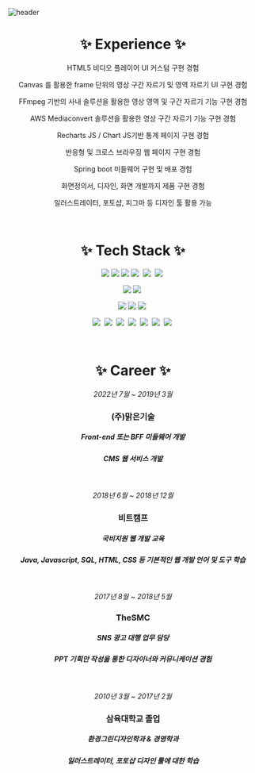 
![header](https://capsule-render.vercel.app/api?type=waving&color=0:C2306C,100:5571FD&height=180&text=간결함을%20좋아하는%20Front-end%20Developer&fontSize=35&fontColor=fff&fontAlignY=35&animation=twinkling)

<h1 align="center">✨ Experience ✨</h1>

<p align="center">HTML5 비디오 플레이어 UI 커스텀 구현 경험</p>
<p align="center">Canvas 를 활용한 frame 단위의 영상 구간 자르기 및 영역 자르기 UI 구현 경험</p>
<p align="center">FFmpeg 기반의 사내 솔루션을 활용한 영상 영역 및 구간 자르기 기능 구현 경험</p>
<p align="center">AWS Mediaconvert 솔루션을 활용한 영상 구간 자르기 기능 구현 경험 </p>
<p align="center">Recharts JS / Chart JS기반 통계 페이지 구현 경험</p>
<p align="center">반응형 및 크로스 브라우징 웹 페이지 구현 경험</p>
<p align="center">Spring boot 미들웨어 구현 및 배포 경험</p>
<p align="center">화면정의서, 디자인, 화면 개발까지 제품 구현 경험</p>
<p align="center">일러스트레이터, 포토샵, 피그마 등 디자인 툴 활용 가능</p>

<!-- 
- HTML5 비디오 플레이어 UI 커스텀 구현 경험
- Canvas 를 활용한 frame 단위의 영상 구간 자르기 및 영역 자르기 UI 구현 경험
- FFmpeg 기반의 사내 솔루션을 활용한 영상 영역 및 구간 자르기 기능 구현 경험
- AWS Mediaconvert 솔루션을 활용한 영상 구간 자르기 기능 구현 경험 
- Recharts JS / Chart JS기반 통계 페이지 구현 경험
- 반응형 및 크로스 브라우징 웹 페이지 구현 경험
- Spring boot 미들웨어 구현 및 배포 경험
- 화면정의서, 디자인, 화면 개발까지 제품 구현 경험
- 일러스트레이터, 포토샵, 피그마 등 디자인 툴 활용 가능
-->

<br />

<h1 align="center">✨ Tech Stack ✨</h1>

<p align="center"><img src="https://img.shields.io/badge/JavaScript-F03C87?style=flat-square&logo=JavaScript&logoColor=yellow"/>&nbsp<img src="https://img.shields.io/badge/Typescript-F03C87?style=flat-square&logo=Typescript&logoColor=5571FD"/>&nbsp<img src="https://img.shields.io/badge/React-F03C87?style=flat-square&logo=React&logoColor=5571FD"/>&nbsp<img src="https://img.shields.io/badge/NextJS-F03C87?style=flat-square&logo=next.js&logoColor=white"/>&nbsp
<img src="https://img.shields.io/badge/Electron-F03C87?style=flat-square&logo=electron&logoColor=white"/>&nbsp
<img src="https://img.shields.io/badge/Webpack-F03C87?style=flat-square&logo=webpack&logoColor=5571FD"/>&nbsp
</p>
<p align="center">
<img src="https://img.shields.io/badge/Java-5571FD?style=flat-square&logo=openjdk&logoColor=red"/>&nbsp<img src="https://img.shields.io/badge/Spring Boot-5571FD?style=flat-square&logo=spring boot&logoColor=green"/>&nbsp
</p>
<p align="center">
<img src="https://img.shields.io/badge/Apache Tomcat-5571FD?style=flat-square&logo=Apache Tomcat&logoColor=yellow"/>&nbsp<img src="https://img.shields.io/badge/Nginx-5571FD?style=flat-square&logo=nginx&logoColor=green"/>&nbsp<img src="https://img.shields.io/badge/Docker-5571FD?style=flat-square&logo=docker&logoColor=white"/>&nbsp
</p>
<p align="center">
<img src="https://img.shields.io/badge/AWS S3-1B3DAD?style=flat-square&logo=amazon aws&logoColor=red"/>&nbsp
<img src="https://img.shields.io/badge/AWS Cloudfront-1B3DAD?style=flat-square&logo=amazon aws&logoColor=red"/>&nbsp
<img src="https://img.shields.io/badge/AWS Amplify-1B3DAD?style=flat-square&logo=amazon aws&logoColor=red"/>&nbsp
<img src="https://img.shields.io/badge/AWS EC2-1B3DAD?style=flat-square&logo=amazon aws&logoColor=red"/>&nbsp
<img src="https://img.shields.io/badge/AWS Mediaconvert-1B3DAD?style=flat-square&logo=amazon aws&logoColor=red"/>&nbsp
<img src="https://img.shields.io/badge/AWS Lambda-1B3DAD?style=flat-square&logo=amazon aws&logoColor=red"/>&nbsp
<img src="https://img.shields.io/badge/AWS EventBridge-1B3DAD?style=flat-square&logo=amazon aws&logoColor=red"/>&nbsp
</p>

<br />

<h1 align="center">✨ Career ✨</h1>

_<p align="center">2022년 7월 ~ 2019년 3월</p>_

<h3 align="center">(주)맑은기술</h3>
<h5 align="center">Front-end 또는 BFF 미들웨어 개발</h5>
<h5 align="center">CMS 웹 서비스 개발</h5>

<br/>

_<p align="center">2018년 6월 ~ 2018년 12월</p>_
<h3 align="center">비트캠프</h3>
<h5 align="center">국비지원 웹 개발 교육</h5>
<h5 align="center">Java, Javascript, SQL, HTML, CSS 등 기본적인 웹 개발 언어 및 도구 학습</h5>

<br/>

_<p align="center">2017년 8월 ~ 2018년 5월</p>_
<h3 align="center">TheSMC</h3>
<h5 align="center">SNS 광고 대행 업무 담당</h5>
<h5 align="center">PPT 기획안 작성을 통한 디자이너와 커뮤니케이션 경험</h5>

<br/>

_<p align="center">2010년 3월 ~ 2017년 2월</p>_
<h3 align="center">삼육대학교 졸업</h3>
<h5 align="center">환경그린디자인학과 & 경영학과</h5>
<h5 align="center">일러스트레이터, 포토샵 디자인 툴에 대한 학습</h5>

<br/>

  

<!-- **jinwoongBang/jinwoongBang** is a ✨ _special_ ✨ repository because its `README.md` (this file) appears on your GitHub profile.

Here are some ideas to get you started:

- 🔭 I’m currently working on ...
- 🌱 I’m currently learning ...
- 👯 I’m looking to collaborate on ...
- 🤔 I’m looking for help with ...
- 💬 Ask me about ...
- 📫 How to reach me: ...
- 😄 Pronouns: ...
- ⚡ Fun fact: ... -->

